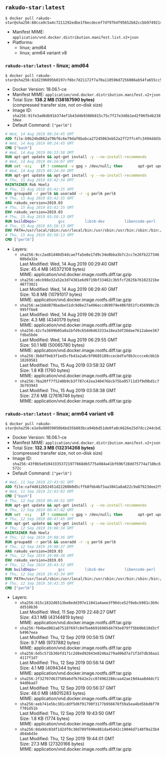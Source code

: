 ## `rakudo-star:latest`

```console
$ docker pull rakudo-star@sha256:60cca9c5a4c7211292edbe1f6ecdecef7df97b4f95652b62ccbb974921450587
```

-	Manifest MIME: `application/vnd.docker.distribution.manifest.list.v2+json`
-	Platforms:
	-	linux; amd64
	-	linux; arm64 variant v8

### `rakudo-star:latest` - linux; amd64

```console
$ docker pull rakudo-star@sha256:61d2396095b0197cf6bc7d21172f7a70a110596d7256886ab54fa655cc5c968d
```

-	Docker Version: 18.06.1-ce
-	Manifest MIME: `application/vnd.docker.distribution.manifest.v2+json`
-	Total Size: **138.2 MB (138187590 bytes)**  
	(compressed transfer size, not on-disk size)
-	Image ID: `sha256:91fe3ad6db91b374ef1b43d4b93086815c75c7f27e3d6b1ed2f06fb4b23850ee`
-	Default Command: `["perl6"]`

```dockerfile
# Wed, 14 Aug 2019 00:24:45 GMT
ADD file:b9b24bd862a79bf6c6e79daf6babca27245063eb52a2f72ffc4fc3494ddd3d48 in / 
# Wed, 14 Aug 2019 00:24:45 GMT
CMD ["bash"]
# Wed, 14 Aug 2019 06:23:58 GMT
RUN apt-get update && apt-get install -y --no-install-recommends 		ca-certificates 		curl 		netbase 		wget 	&& rm -rf /var/lib/apt/lists/*
# Wed, 14 Aug 2019 06:24:07 GMT
RUN set -ex; 	if ! command -v gpg > /dev/null; then 		apt-get update; 		apt-get install -y --no-install-recommends 			gnupg 			dirmngr 		; 		rm -rf /var/lib/apt/lists/*; 	fi
# Wed, 14 Aug 2019 06:24:34 GMT
RUN apt-get update && apt-get install -y --no-install-recommends 		bzr 		git 		mercurial 		openssh-client 		subversion 				procps 	&& rm -rf /var/lib/apt/lists/*
# Thu, 15 Aug 2019 03:42:34 GMT
MAINTAINER Rob Hoelz
# Thu, 15 Aug 2019 03:42:35 GMT
RUN groupadd -r perl6 && useradd -r -g perl6 perl6
# Thu, 15 Aug 2019 03:42:35 GMT
ARG rakudo_version=2019.03
# Thu, 15 Aug 2019 03:42:35 GMT
ENV rakudo_version=2019.03
# Thu, 15 Aug 2019 03:58:13 GMT
RUN buildDeps='         gcc         libc6-dev         libencode-perl         make     '         url="https://rakudostar.com/files/star/rakudo-star-${rakudo_version}.tar.gz"     keyserver='ha.pool.sks-keyservers.net'     keyfp='ECF8B611205B447E091246AF959E3D6197190DD5 7A6C9EB8809CFEAF0ED4E09F18C438E6FF24326D'     tmpdir="$(mktemp -d)"     && set -x     && export GNUPGHOME="$tmpdir"     && apt-get update     && apt-get --yes install --no-install-recommends $buildDeps     && rm -rf /var/lib/apt/lists/*     && mkdir ${tmpdir}/rakudo         && curl -fsSL ${url}.asc -o ${tmpdir}/rakudo.tar.gz.asc     && curl -fsSL $url -o ${tmpdir}/rakudo.tar.gz     && gpg --batch --keyserver $keyserver --recv-keys $keyfp     && gpg --batch --verify ${tmpdir}/rakudo.tar.gz.asc ${tmpdir}/rakudo.tar.gz         && tar xzf ${tmpdir}/rakudo.tar.gz --strip-components=1 -C ${tmpdir}/rakudo     && (         cd ${tmpdir}/rakudo         && perl Configure.pl --prefix=/usr --gen-moar         && make install     )     && rm -rf $tmpdir     && apt-get purge -y --auto-remove $buildDeps
# Thu, 15 Aug 2019 03:58:13 GMT
ENV PATH=/usr/local/sbin:/usr/local/bin:/usr/sbin:/usr/bin:/sbin:/bin:/usr/share/perl6/site/bin
# Thu, 15 Aug 2019 03:58:13 GMT
CMD ["perl6"]
```

-	Layers:
	-	`sha256:9cc2ad81d40d54dcae7fa5e8e17d9c34e8bba3b7c2cc7e26fb22734608bda32e`  
		Last Modified: Wed, 14 Aug 2019 00:29:40 GMT  
		Size: 45.4 MB (45372108 bytes)  
		MIME: application/vnd.docker.image.rootfs.diff.tar.gzip
	-	`sha256:e6cb98e32a52e3d74381e6d9719bf33482c3b5fcf2825b76102321be48773821`  
		Last Modified: Wed, 14 Aug 2019 06:29:40 GMT  
		Size: 10.8 MB (10791017 bytes)  
		MIME: application/vnd.docker.image.rootfs.diff.tar.gzip
	-	`sha256:ae1b8d879badee51dc9d6e27a496eccd69979e406f851fc456990c2b995ff6e8`  
		Last Modified: Wed, 14 Aug 2019 06:29:39 GMT  
		Size: 4.3 MB (4340179 bytes)  
		MIME: application/vnd.docker.image.rootfs.diff.tar.gzip
	-	`sha256:42cfa3699b05a0a1bfd9c65dd6463333a18ea3df26dae7612abee367fdba5bde`  
		Last Modified: Wed, 14 Aug 2019 06:29:55 GMT  
		Size: 50.1 MB (50065780 bytes)  
		MIME: application/vnd.docker.image.rootfs.diff.tar.gzip
	-	`sha256:3b8df9eb3f1ed5cfb43a2a6c9f0685189ccecbdfaf8b3cccce6cbb1b10269581`  
		Last Modified: Thu, 15 Aug 2019 03:58:32 GMT  
		Size: 1.8 KB (1760 bytes)  
		MIME: application/vnd.docker.image.rootfs.diff.tar.gzip
	-	`sha256:7ba20ff7f5240b9cb3f787c42ea340476bcb75ba95711d3f9d9bd1c73b793943`  
		Last Modified: Thu, 15 Aug 2019 03:58:38 GMT  
		Size: 27.6 MB (27616746 bytes)  
		MIME: application/vnd.docker.image.rootfs.diff.tar.gzip

### `rakudo-star:latest` - linux; arm64 variant v8

```console
$ docker pull rakudo-star@sha256:e1e9a98059050b6bd35b803bca94bbd51de0fa8c6626e25d7dcc244cbd26eb17
```

-	Docker Version: 18.06.1-ce
-	Manifest MIME: `application/vnd.docker.distribution.manifest.v2+json`
-	Total Size: **132.3 MB (132314268 bytes)**  
	(compressed transfer size, not on-disk size)
-	Image ID: `sha256:43f0b5e919433353721977668db5775a984a41bf696f28dd75774a710bc6572c`
-	Default Command: `["perl6"]`

```dockerfile
# Wed, 11 Sep 2019 22:43:01 GMT
ADD file:caf4d612b52451d22260b0d5cffb0fbb4b73aa3841a8a622c9a87923dee2f910 in / 
# Wed, 11 Sep 2019 22:43:03 GMT
CMD ["bash"]
# Thu, 12 Sep 2019 00:46:51 GMT
RUN apt-get update && apt-get install -y --no-install-recommends 		ca-certificates 		curl 		netbase 		wget 	&& rm -rf /var/lib/apt/lists/*
# Thu, 12 Sep 2019 00:47:02 GMT
RUN set -ex; 	if ! command -v gpg > /dev/null; then 		apt-get update; 		apt-get install -y --no-install-recommends 			gnupg 			dirmngr 		; 		rm -rf /var/lib/apt/lists/*; 	fi
# Thu, 12 Sep 2019 00:47:45 GMT
RUN apt-get update && apt-get install -y --no-install-recommends 		bzr 		git 		mercurial 		openssh-client 		subversion 				procps 	&& rm -rf /var/lib/apt/lists/*
# Thu, 12 Sep 2019 19:08:34 GMT
MAINTAINER Rob Hoelz
# Thu, 12 Sep 2019 19:08:36 GMT
RUN groupadd -r perl6 && useradd -r -g perl6 perl6
# Thu, 12 Sep 2019 19:08:37 GMT
ARG rakudo_version=2019.03
# Thu, 12 Sep 2019 19:08:38 GMT
ENV rakudo_version=2019.03
# Thu, 12 Sep 2019 19:43:32 GMT
RUN buildDeps='         gcc         libc6-dev         libencode-perl         make     '         url="https://rakudostar.com/files/star/rakudo-star-${rakudo_version}.tar.gz"     keyserver='ha.pool.sks-keyservers.net'     keyfp='ECF8B611205B447E091246AF959E3D6197190DD5 7A6C9EB8809CFEAF0ED4E09F18C438E6FF24326D'     tmpdir="$(mktemp -d)"     && set -x     && export GNUPGHOME="$tmpdir"     && apt-get update     && apt-get --yes install --no-install-recommends $buildDeps     && rm -rf /var/lib/apt/lists/*     && mkdir ${tmpdir}/rakudo         && curl -fsSL ${url}.asc -o ${tmpdir}/rakudo.tar.gz.asc     && curl -fsSL $url -o ${tmpdir}/rakudo.tar.gz     && gpg --batch --keyserver $keyserver --recv-keys $keyfp     && gpg --batch --verify ${tmpdir}/rakudo.tar.gz.asc ${tmpdir}/rakudo.tar.gz         && tar xzf ${tmpdir}/rakudo.tar.gz --strip-components=1 -C ${tmpdir}/rakudo     && (         cd ${tmpdir}/rakudo         && perl Configure.pl --prefix=/usr --gen-moar         && make install     )     && rm -rf $tmpdir     && apt-get purge -y --auto-remove $buildDeps
# Thu, 12 Sep 2019 19:43:34 GMT
ENV PATH=/usr/local/sbin:/usr/local/bin:/usr/sbin:/usr/bin:/sbin:/bin:/usr/share/perl6/site/bin
# Thu, 12 Sep 2019 19:43:35 GMT
CMD ["perl6"]
```

-	Layers:
	-	`sha256:815c1832d6513be8edd397e11041a4aee3f96dce52f0ebcb981c3b9cdd510b36`  
		Last Modified: Wed, 11 Sep 2019 22:48:27 GMT  
		Size: 43.1 MB (43144819 bytes)  
		MIME: application/vnd.docker.image.rootfs.diff.tar.gzip
	-	`sha256:f04bed802a875187697c84fbe66916965d4793e879ff5bb0b618d3cfb4967eea`  
		Last Modified: Thu, 12 Sep 2019 00:56:15 GMT  
		Size: 9.7 MB (9737882 bytes)  
		MIME: application/vnd.docker.image.rootfs.diff.tar.gzip
	-	`sha256:6d5c571b36bfd171c2d8ed92043e8246a279ad06d7a71f3d7db36aa14117f1d7`  
		Last Modified: Thu, 12 Sep 2019 00:56:14 GMT  
		Size: 4.1 MB (4094344 bytes)  
		MIME: application/vnd.docker.image.rootfs.diff.tar.gzip
	-	`sha256:2f32707d637509a6dfb7642e2cc074962286caa42ae19d4aa8d4dcf194d0bad7`  
		Last Modified: Thu, 12 Sep 2019 00:56:37 GMT  
		Size: 48.0 MB (48015283 bytes)  
		MIME: application/vnd.docker.image.rootfs.diff.tar.gzip
	-	`sha256:eeb741e5bc301cddf5d6f91790f3177b956678f59a5ea4bd5bbd6f70f701d51b`  
		Last Modified: Thu, 12 Sep 2019 19:43:50 GMT  
		Size: 1.8 KB (1774 bytes)  
		MIME: application/vnd.docker.image.rootfs.diff.tar.gzip
	-	`sha256:8da9dc03df1d2df0c30d789f690e881da45d42c19046d7148f0a23b4d6da6d3e`  
		Last Modified: Thu, 12 Sep 2019 19:44:01 GMT  
		Size: 27.3 MB (27320166 bytes)  
		MIME: application/vnd.docker.image.rootfs.diff.tar.gzip
